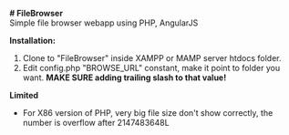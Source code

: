 <b># FileBrowser</b><br />
Simple file browser webapp using PHP, AngularJS

<b>Installation:</b><br />
1. Clone to "FileBrowser" inside XAMPP or MAMP server htdocs folder.<br />
2. Edit config.php "BROWSE_URL" constant, make it point to folder you want. <b>MAKE SURE adding trailing slash to that value!</b><br />

<b>Limited</b></br>
- For X86 version of PHP, very big file size don't show correctly, the number is overflow after 2147483648L<br />
